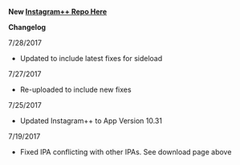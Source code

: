 
**New [Instagram++ Repo Here](https://github.com/JMccormick264/InstagramPP)**

**Changelog**

7/28/2017

 - Updated to include latest fixes for sideload

7/27/2017

 - Re-uploaded to include new fixes

7/25/2017

 - Updated Instagram++ to App Version 10.31

7/19/2017
  - Fixed IPA conflicting with other IPAs. See download page above